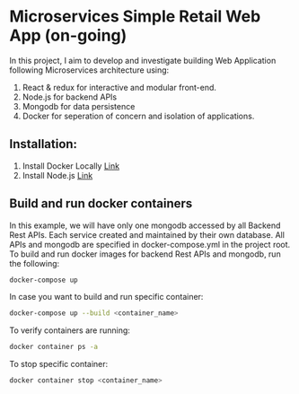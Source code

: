# Microservices Simple Retail Web App (on-going)

In this project, I aim to develop and investigate building Web Application following Microservices architecture using:
1. React & redux for interactive and modular front-end.
2. Node.js for backend APIs
3. Mongodb for data persistence
4. Docker for seperation of concern and isolation of applications.

## Installation:
1. Install Docker Locally
[Link](https://www.docker.com/get-started)
2. Install Node.js
[Link](https://nodejs.org/en/download/)

## Build and run docker containers
In this example, we will have only one mongodb accessed by all Backend Rest APIs.
Each service created and maintained by their own database.
All APIs and mongodb are specified in docker-compose.yml in the project root. 
To build and run docker images for backend Rest APIs and mongodb, run the following:
```bash
docker-compose up
```
In case you want to build and run specific container:
```bash
docker-compose up --build <container_name>
```
To verify containers are running:
```bash
docker container ps -a
```
To stop specific container:
```bash
docker container stop <container_name>
```
